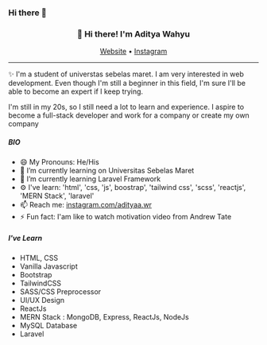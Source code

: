 ### Hi there 👋

<h3 align="center">👋 Hi there! I'm Aditya Wahyu</h3>
<p align="center">
  <a href="https://aditwr.github.io/portofolio-tailwind-css">Website</a> •
  <a href="https://instagram.com/adityaa.wr">Instagram</a>
</p>

---
✨ I'm a student of universtas sebelas maret. I am very interested in web development. Even though I'm still a beginner in this field, I'm sure I'll be able to become an expert if I keep trying.

I'm still in my 20s, so I still need a lot to learn and experience. I aspire to become a full-stack developer and work for a company or create my own company 

##### BIO

- 😄 My Pronouns: He/His   
- 🔭 I’m currently learning on Universitas Sebelas Maret
- 🌱 I’m currently learning Laravel Framework
- ⚙️ I've learn: 'html', 'css, 'js', boostrap', 'tailwind css', 'scss', 'reactjs', 'MERN Stack', 'laravel'
- 📫 Reach me: [instagram.com/adityaa.wr](https://instagram.com/adityaa.wr)
- ⚡ Fun fact: I'am like to watch motivation video from Andrew Tate

##### I've Learn
<ul>
  <li>HTML, CSS</li>
  <li>Vanilla Javascript</li>
  <li>Bootstrap</li>
  <li>TailwindCSS</li>
  <li>SASS/CSS Preprocessor</li>
  <li>UI/UX Design</li>
  <li>ReactJs</li>
  <li>MERN Stack : MongoDB, Express, ReactJs, NodeJs</li>
  <li>MySQL Database</li>
  <li>Laravel</li>
</ul>
